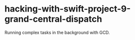 # hacking-with-swift-project-9-grand-central-dispatch
Running complex tasks in the background with GCD.

